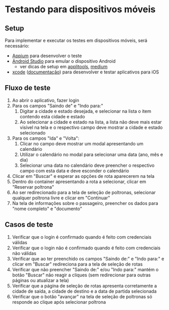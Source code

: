 # Testando para dispositivos móveis

## Setup

Para implementar e executar os testes em dispositivos móveis, será necessário:
- [Appium](http://appium.io/docs/en/latest/#) para desenvolver o teste
- [Android Studio](https://developer.android.com/studio/run/emulator) para emular o dispositivo Android
  - ver dicas de setup em
  [applitools](https://applitools.com/blog/how-to-write-android-test-appium/),
  [medium](https://medium.com/@sujathamudadla1213/connecting-appium-to-android-devices-and-emulators-bridging-the-testing-gap-4b773378744f)
- [xcode](https://developer.apple.com/xcode/)
([documentação](https://developer.apple.com/documentation/xcode/running-your-app-in-simulator-or-on-a-device))
para desenvolver e testar aplicativos para iOS

## Fluxo de teste
1. Ao abrir o aplicativo, fazer login
2. Para os campos "Saindo de" e "Indo para:"
   1. Digitar a cidade e estado desejada, e selecionar na lista o item contendo esta cidade e estado
   2. Ao selecionar a cidade e estado na lista, a lista não deve mais estar visível na tela e o respectivo campo deve mostrar a cidade e estado selecionado
3. Para os campos "Ida" e "Volta":
   1. Clicar no campo deve mostrar um modal apresentando um calendário
   2. Utilizar o calendário no modal para selecionar uma data (ano, mês e dia)
   3. Selecionar uma data no calendário deve preencher o respectivo campo com esta data e deve esconder o calendário
4.  Clicar em "Buscar" e esperar as opções de rota aparecerem na tela
5.  Dentro do container apresentando a rota a selecionar, clicar em "Reservar poltrona"
6.  Ao ser redirecionado para a tela de seleção de poltronas, selecionar qualquer poltrona livre e clicar em "Continuar"
7.  Na tela de informações sobre o passageiro, preencher os dados para "nome completo" e "documento"

## Casos de teste
1. Verificar que o login é confirmado quando é feito com credenciais válidas
2. Verificar que o login não é confirmado quando é feito com credenciais não válidas
3. Verificar que ao ter preenchido os campos "Saindo de:" e "Indo para:" e clicar em "Buscar" redireciona para a tela de seleção de rotas
4. Verificar que não preencher "Saindo de:" e/ou "Indo para:" mantém o botão "Buscar" não reagir a cliques (sem redirecionar para outras páginas ou atualizar a tela)
5. Verificar que a página de seleção de rotas apresenta corretamente a cidade de saída, a cidade de destino e a data de partida selecionada
6. Verificar que o botão "avançar" na tela de seleção de poltronas só responde ao clique após selecionar poltrona
